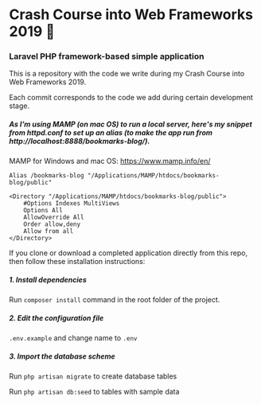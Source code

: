 # Crash Course into Web Frameworks 2019 :pizza:

### Laravel PHP framework-based simple application

This is a repository with the code we write during my Crash Course into Web Frameworks 2019.

Each commit corresponds to the code we add during certain development stage.

##### As I'm using MAMP (on mac OS) to run a local server, here's my snippet from httpd.conf to set up an alias (to make the app run from http://localhost:8888/bookmarks-blog/).

MAMP for Windows and mac OS: https://www.mamp.info/en/

```
Alias /bookmarks-blog "/Applications/MAMP/htdocs/bookmarks-blog/public"

<Directory "/Applications/MAMP/htdocs/bookmarks-blog/public">
    #Options Indexes MultiViews
    Options All
    AllowOverride All
    Order allow,deny
    Allow from all
</Directory>
```

If you clone or download a completed application directly from this repo, then follow these installation instructions:

##### 1. Install dependencies

Run `composer install` command in the root folder of the project.

##### 2. Edit the configuration file

`.env.example` and change name to `.env`

##### 3. Import the database scheme

Run `php artisan migrate` to create database tables

Run `php artisan db:seed` to tables with sample data

